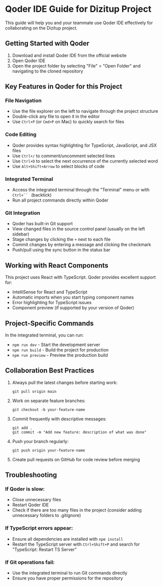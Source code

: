 # Qoder IDE Guide for Dizitup Project

This guide will help you and your teammate use Qoder IDE effectively for collaborating on the Dizitup project.

## Getting Started with Qoder

1. Download and install Qoder IDE from the official website
2. Open Qoder IDE
3. Open the project folder by selecting "File" > "Open Folder" and navigating to the cloned repository

## Key Features in Qoder for this Project

### File Navigation
- Use the file explorer on the left to navigate through the project structure
- Double-click any file to open it in the editor
- Use `Ctrl+P` (or `Cmd+P` on Mac) to quickly search for files

### Code Editing
- Qoder provides syntax highlighting for TypeScript, JavaScript, and JSX files
- Use `Ctrl+/` to comment/uncomment selected lines
- Use `Ctrl+D` to select the next occurrence of the currently selected word
- Use `Alt+Shift+Arrow` to select blocks of code

### Integrated Terminal
- Access the integrated terminal through the "Terminal" menu or with `Ctrl+`` ` (backtick)
- Run all project commands directly within Qoder

### Git Integration
- Qoder has built-in Git support
- View changed files in the source control panel (usually on the left sidebar)
- Stage changes by clicking the `+` next to each file
- Commit changes by entering a message and clicking the checkmark
- Push/pull using the sync button in the status bar

## Working with React Components

This project uses React with TypeScript. Qoder provides excellent support for:

- IntelliSense for React and TypeScript
- Automatic imports when you start typing component names
- Error highlighting for TypeScript issues
- Component preview (if supported by your version of Qoder)

## Project-Specific Commands

In the integrated terminal, you can run:

- `npm run dev` - Start the development server
- `npm run build` - Build the project for production
- `npm run preview` - Preview the production build

## Collaboration Best Practices

1. Always pull the latest changes before starting work:
   ```
   git pull origin main
   ```

2. Work on separate feature branches:
   ```
   git checkout -b your-feature-name
   ```

3. Commit frequently with descriptive messages:
   ```
   git add .
   git commit -m "Add new feature: description of what was done"
   ```

4. Push your branch regularly:
   ```
   git push origin your-feature-name
   ```

5. Create pull requests on GitHub for code review before merging

## Troubleshooting

### If Qoder is slow:
- Close unnecessary files
- Restart Qoder IDE
- Check if there are too many files in the project (consider adding unnecessary folders to .gitignore)

### If TypeScript errors appear:
- Ensure all dependencies are installed with `npm install`
- Restart the TypeScript server with `Ctrl+Shift+P` and search for "TypeScript: Restart TS Server"

### If Git operations fail:
- Use the integrated terminal to run Git commands directly
- Ensure you have proper permissions for the repository